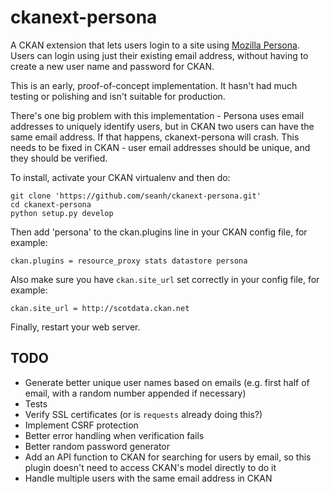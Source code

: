 ckanext-persona
===============

A CKAN extension that lets users login to a site using
[Mozilla Persona](http://www.mozilla.org/en-US/persona/). Users can login
using just their existing email address, without having to create a new user
name and password for CKAN.

This is an early, proof-of-concept implementation. It hasn't had much testing
or polishing and isn't suitable for production.

There's one big problem with this implementation - Persona uses email addresses
to uniquely identify users, but in CKAN two users can have the same email
address. If that happens, ckanext-persona will crash. This needs to be fixed
in CKAN - user email addresses should be unique, and they should be verified.

To install, activate your CKAN virtualenv and then do:

    git clone 'https://github.com/seanh/ckanext-persona.git'
    cd ckanext-persona
    python setup.py develop

Then add 'persona' to the ckan.plugins line in your CKAN config file, for example:

    ckan.plugins = resource_proxy stats datastore persona
    
Also make sure you have `ckan.site_url` set correctly in your config file, for example:

    ckan.site_url = http://scotdata.ckan.net

Finally, restart your web server.


TODO
---

- Generate better unique user names based on emails
  (e.g. first half of email, with a random number appended if necessary)
- Tests
- Verify SSL certificates (or is `requests` already doing this?)
- Implement CSRF protection
- Better error handling when verification fails
- Better random password generator
- Add an API function to CKAN for searching for users by email, so this plugin
  doesn't need to access CKAN's model directly to do it
- Handle multiple users with the same email address in CKAN
